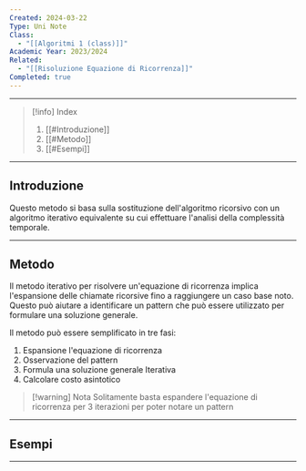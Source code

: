 ```yaml
---
Created: 2024-03-22
Type: Uni Note
Class:
  - "[[Algoritmi 1 (class)]]"
Academic Year: 2023/2024
Related:
  - "[[Risoluzione Equazione di Ricorrenza]]"
Completed: true
---
```

---

>[!info] Index
>1. [[#Introduzione]]
>2. [[#Metodo]]
>3. [[#Esempi]]

---
## Introduzione

Questo metodo si basa sulla sostituzione dell'algoritmo ricorsivo con un algoritmo iterativo equivalente su cui effettuare l'analisi della complessità temporale.

---
## Metodo 

Il metodo iterativo per risolvere un'equazione di ricorrenza implica l'espansione delle chiamate ricorsive fino a raggiungere un caso base noto. Questo può aiutare a identificare un pattern che può essere utilizzato per formulare una soluzione generale.

Il metodo può essere semplificato in tre fasi:
1. Espansione l'equazione di ricorrenza 
2. Osservazione del pattern
3. Formula una soluzione generale Iterativa
4. Calcolare costo asintotico

>[!warning] Nota
>Solitamente basta espandere l'equazione di ricorrenza per 3 iterazioni per poter notare un pattern

---
## Esempi



---